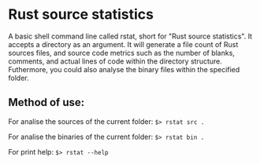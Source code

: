 # Rust source statistics 

A basic shell command line called rstat, short for "Rust source statistics". It accepts a directory as an argument.
It will generate a file count of Rust sources files, and source code metrics such as the number of blanks, comments, and actual lines of code within the directory structure. Futhermore, you could also analyse the binary files within the specified folder.

## Method of use:

For analise the sources of the current folder: `$> rstat src .` 

For analise the binaries of the current folder: `$> rstat bin .`

For print help: `$> rstat --help`
